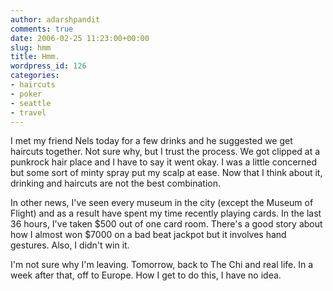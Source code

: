 ```yaml
---
author: adarshpandit
comments: true
date: 2006-02-25 11:23:00+00:00
slug: hmm
title: Hmm.
wordpress_id: 126
categories:
- haircuts
- poker
- seattle
- travel
---
```


I met my friend Nels today for a few drinks and he suggested we get haircuts together. Not sure why, but I trust the process. We got clipped at a punkrock hair place and I have to say it went okay. I was a little concerned but some sort of minty spray put my scalp at ease. Now that I think about it, drinking and haircuts are not the best combination.

In other news, I've seen every museum in the city (except the Museum of Flight) and as a result have spent my time recently playing cards. In the last 36 hours, I've taken $500 out of one card room. There's a good story about how I almost won $7000 on a bad beat jackpot but it involves hand gestures. Also, I didn't win it.

I'm not sure why I'm leaving. Tomorrow, back to The Chi and real life. In a week after that, off to Europe. How I get to do this, I have no idea.
